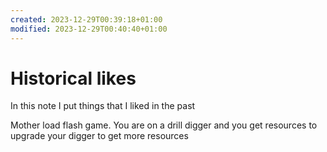```yaml
---
created: 2023-12-29T00:39:18+01:00
modified: 2023-12-29T00:40:40+01:00
---
```


# Historical likes

In this note I put things that I liked in the past 

Mother load flash game. You are on a drill digger and you get resources to upgrade your digger to get more resources
